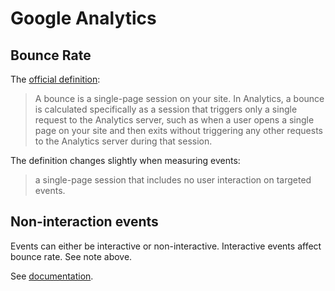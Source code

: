 # Google Analytics

## Bounce Rate

The [official definition](https://support.google.com/analytics/answer/1009409?hl=en):
> A bounce is a single-page session on your site. In Analytics, a bounce is calculated specifically as a session that triggers only a single request to the Analytics server, such as when a user opens a single page on your site and then exits without triggering any other requests to the Analytics server during that session.

The definition changes slightly when measuring events: 
> a single-page session that includes no user interaction on targeted events.

## Non-interaction events

Events can either be interactive or non-interactive. Interactive events affect bounce rate. See note above.

See [documentation](https://support.google.com/analytics/answer/1033068?hl=en#NonInteractionEvents).



